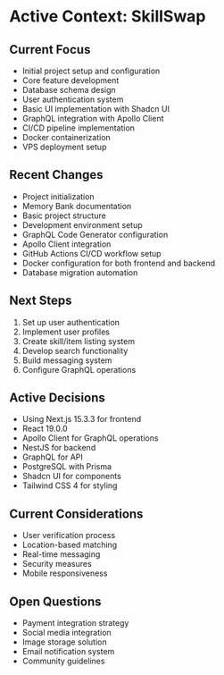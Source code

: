 # Active Context: SkillSwap

## Current Focus
- Initial project setup and configuration
- Core feature development
- Database schema design
- User authentication system
- Basic UI implementation with Shadcn UI
- GraphQL integration with Apollo Client
- CI/CD pipeline implementation
- Docker containerization
- VPS deployment setup

## Recent Changes
- Project initialization
- Memory Bank documentation
- Basic project structure
- Development environment setup
- GraphQL Code Generator configuration
- Apollo Client integration
- GitHub Actions CI/CD workflow setup
- Docker configuration for both frontend and backend
- Database migration automation

## Next Steps
1. Set up user authentication
2. Implement user profiles
3. Create skill/item listing system
4. Develop search functionality
5. Build messaging system
6. Configure GraphQL operations

## Active Decisions
- Using Next.js 15.3.3 for frontend
- React 19.0.0
- Apollo Client for GraphQL operations
- NestJS for backend
- GraphQL for API
- PostgreSQL with Prisma
- Shadcn UI for components
- Tailwind CSS 4 for styling

## Current Considerations
- User verification process
- Location-based matching
- Real-time messaging
- Security measures
- Mobile responsiveness

## Open Questions
- Payment integration strategy
- Social media integration
- Image storage solution
- Email notification system
- Community guidelines 